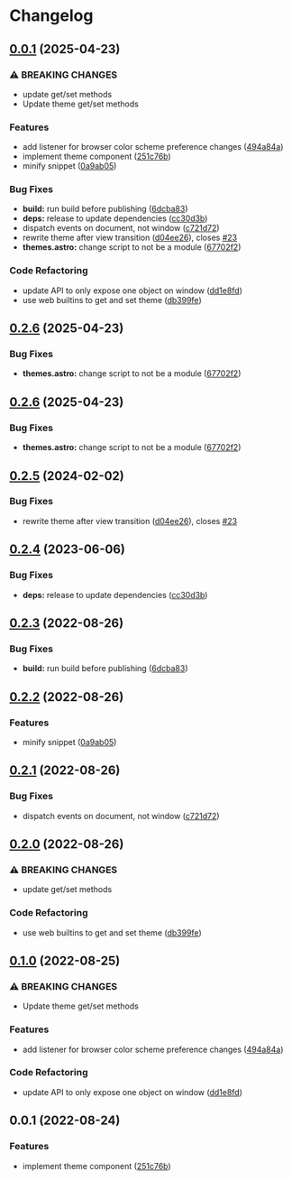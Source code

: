 # Changelog

## [0.0.1](https://github.com/alex-grover/astro-themes/compare/v0.2.6...v0.0.1) (2025-04-23)


### ⚠ BREAKING CHANGES

* update get/set methods
* Update theme get/set methods

### Features

* add listener for browser color scheme preference changes ([494a84a](https://github.com/alex-grover/astro-themes/commit/494a84a58415cab738f39a53668df15494f31c8c))
* implement theme component ([251c76b](https://github.com/alex-grover/astro-themes/commit/251c76bbbc7e250f7dfd266fc0d779f68a9064d6))
* minify snippet ([0a9ab05](https://github.com/alex-grover/astro-themes/commit/0a9ab05ee928fd8b2ec3f69c7987e746f6ace222))


### Bug Fixes

* **build:** run build before publishing ([6dcba83](https://github.com/alex-grover/astro-themes/commit/6dcba83715afe33202d8eee72f412c8d17055e24))
* **deps:** release to update dependencies ([cc30d3b](https://github.com/alex-grover/astro-themes/commit/cc30d3bb881fdd11f3a6e922b82e939d1cde982f))
* dispatch events on document, not window ([c721d72](https://github.com/alex-grover/astro-themes/commit/c721d724b31495f3499a55c8dc1a49453288855f))
* rewrite theme after view transition ([d04ee26](https://github.com/alex-grover/astro-themes/commit/d04ee26cc9d98e74ffa4f56d06a9846970784161)), closes [#23](https://github.com/alex-grover/astro-themes/issues/23)
* **themes.astro:** change script to not be a module ([67702f2](https://github.com/alex-grover/astro-themes/commit/67702f2acfb3180a2588e54d08e31a6f3d211a8c))


### Code Refactoring

* update API to only expose one object on window ([dd1e8fd](https://github.com/alex-grover/astro-themes/commit/dd1e8fd56d8716eeecd6647a2b7fc01c035ff52e))
* use web builtins to get and set theme ([db399fe](https://github.com/alex-grover/astro-themes/commit/db399fe7a9c92455f6a36bae8298358fb4ba2292))

## [0.2.6](https://github.com/alex-grover/astro-themes/compare/v0.2.5...v0.2.6) (2025-04-23)


### Bug Fixes

* **themes.astro:** change script to not be a module ([67702f2](https://github.com/alex-grover/astro-themes/commit/67702f2acfb3180a2588e54d08e31a6f3d211a8c))

## [0.2.6](https://github.com/alex-grover/astro-themes/compare/v0.2.5...v0.2.6) (2025-04-23)


### Bug Fixes

* **themes.astro:** change script to not be a module ([67702f2](https://github.com/alex-grover/astro-themes/commit/67702f2acfb3180a2588e54d08e31a6f3d211a8c))

## [0.2.5](https://github.com/alex-grover/astro-themes/compare/v0.2.4...v0.2.5) (2024-02-02)


### Bug Fixes

* rewrite theme after view transition ([d04ee26](https://github.com/alex-grover/astro-themes/commit/d04ee26cc9d98e74ffa4f56d06a9846970784161)), closes [#23](https://github.com/alex-grover/astro-themes/issues/23)

## [0.2.4](https://github.com/alex-grover/astro-themes/compare/v0.2.3...v0.2.4) (2023-06-06)


### Bug Fixes

* **deps:** release to update dependencies ([cc30d3b](https://github.com/alex-grover/astro-themes/commit/cc30d3bb881fdd11f3a6e922b82e939d1cde982f))

## [0.2.3](https://github.com/alex-grover/astro-themes/compare/v0.2.2...v0.2.3) (2022-08-26)


### Bug Fixes

* **build:** run build before publishing ([6dcba83](https://github.com/alex-grover/astro-themes/commit/6dcba83715afe33202d8eee72f412c8d17055e24))

## [0.2.2](https://github.com/alex-grover/astro-themes/compare/v0.2.1...v0.2.2) (2022-08-26)


### Features

* minify snippet ([0a9ab05](https://github.com/alex-grover/astro-themes/commit/0a9ab05ee928fd8b2ec3f69c7987e746f6ace222))

## [0.2.1](https://github.com/alex-grover/astro-themes/compare/v0.2.0...v0.2.1) (2022-08-26)


### Bug Fixes

* dispatch events on document, not window ([c721d72](https://github.com/alex-grover/astro-themes/commit/c721d724b31495f3499a55c8dc1a49453288855f))

## [0.2.0](https://github.com/alex-grover/astro-themes/compare/v0.1.0...v0.2.0) (2022-08-26)


### ⚠ BREAKING CHANGES

* update get/set methods

### Code Refactoring

* use web builtins to get and set theme ([db399fe](https://github.com/alex-grover/astro-themes/commit/db399fe7a9c92455f6a36bae8298358fb4ba2292))

## [0.1.0](https://github.com/alex-grover/astro-themes/compare/v0.0.1...v0.1.0) (2022-08-25)


### ⚠ BREAKING CHANGES

* Update theme get/set methods

### Features

* add listener for browser color scheme preference changes ([494a84a](https://github.com/alex-grover/astro-themes/commit/494a84a58415cab738f39a53668df15494f31c8c))


### Code Refactoring

* update API to only expose one object on window ([dd1e8fd](https://github.com/alex-grover/astro-themes/commit/dd1e8fd56d8716eeecd6647a2b7fc01c035ff52e))

## 0.0.1 (2022-08-24)


### Features

* implement theme component ([251c76b](https://github.com/alex-grover/astro-themes/commit/251c76bbbc7e250f7dfd266fc0d779f68a9064d6))
